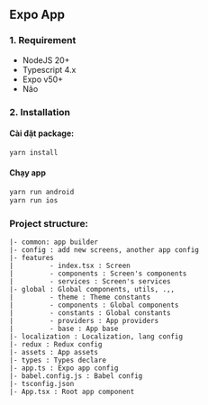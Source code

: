 ## Expo App

### 1. Requirement 

- NodeJS 20+
- Typescript 4.x
- Expo v50+
- Não

### 2. Installation
#### Cài đặt package:
```bash
yarn install
```

#### Chạy app
```bash
yarn run android
yarn run ios
```

### Project structure:
```
|- common: app builder
|- config : add new screens, another app config
|- features 
|         - index.tsx : Screen
|         - components : Screen's components
|         - services : Screen's services
|- global : Global components, utils, .,,
|         - theme : Theme constants
|         - components : Global components
|         - constants : Global constants
|         - providers : App providers
|         - base : App base
|- localization : Localization, lang config
|- redux : Redux config
|- assets : App assets
|- types : Types declare
|- app.ts : Expo app config
|- babel.config.js : Babel config
|- tsconfig.json
|- App.tsx : Root app component
```
